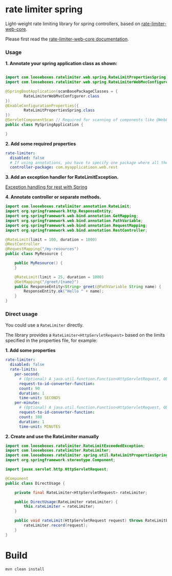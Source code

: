 # rate limiter spring

Light-weight rate limiting library for spring controllers, based on 
[rate-limiter-web-core](https://github.com/poshjosh/rate-limiter-web-core).

Please first read the [rate-limiter-web-core documentation](https://github.com/poshjosh/rate-limiter-web-core).

### Usage

__1. Annotate your spring application class as shown:__

```java

import com.looseboxes.ratelimiter.web.spring.RateLimitPropertiesSpring;
import com.looseboxes.ratelimiter.web.spring.RateLimiterWebMvcConfigurer;

@SpringBootApplication(scanBasePackageClasses = {
        RateLimiterWebMvcConfigurer.class
})
@EnableConfigurationProperties({
        RateLimitPropertiesSpring.class
})
@ServletComponentScan // Required for scanning of components like @WebListener
public class MySpringApplication {

}
```

__2. Add some required properties__

```yaml
rate-limiter:
  disabled: false
  # If using annotations, you have to specify one package where all the controllers should be scanned for
  controller-package: com.myapplicatioon.web.rest
```

__3. Add an exception handler for RateLimitException.__ 

[Exception handling for rest with Spring](https://www.baeldung.com/exception-handling-for-rest-with-spring)

__4. Annotate controller or separate methods.__

```java
import com.looseboxes.ratelimiter.annotation.RateLimit;
import org.springframework.http.ResponseEntity;
import org.springframework.web.bind.annotation.GetMapping;
import org.springframework.web.bind.annotation.PathVariable;
import org.springframework.web.bind.annotation.RequestMapping;
import org.springframework.web.bind.annotation.RestController;

@RateLimit(limit = 100, duration = 1000)
@RestController
@RequestMapping("/my-resources")
public class MyResource {

    public MyResource() {
    }

    @RateLimit(limit = 25, duration = 1000)
    @GetMapping("/greet/{name}")
    public ResponseEntity<String> greet(@PathVariable String name) {
        ResponseEntity.ok("Hello " + name);
    }
}
```

### Direct usage

You could use a `RateLimiter` directly.

The library provides a `RateLimiter<HttpServletRequest>` based on the limits specified in the properties file, for example: 

__1. Add some properties__

```yaml
rate-limiter:
  disabled: false
  rate-limits:
    per-second:
      # (Optional) A java.util.function.Function<HttpServletRequest, Object> 
      request-to-id-converter-function: 
      count: 90
      duration: 1
      time-unit: SECONDS
    per-minute:
      # (Optional) A java.util.function.Function<HttpServletRequest, Object> 
      request-to-id-converter-function:
      count: 300
      duration: 1
      time-unit: MINUTES
```

__2. Create and use the RateLimiter manually__

```java
import com.looseboxes.ratelimiter.RateLimitExceededException;
import com.looseboxes.ratelimiter.RateLimiter;
import com.looseboxes.ratelimiter.spring.util.RateLimitPropertiesSpring;
import org.springframework.stereotype.Component;

import javax.servlet.http.HttpServletRequest;

@Component
public class DirectUsage {

    private final RateLimiter<HttpServletRequest> rateLimiter;

    public DirectUsage(RateLimiter rateLimiter) {
        this.rateLimiter = rateLimiter;
    }

    public void rateLimit(HttpServletRequest request) throws RateLimitExceededException {
        rateLimiter.record(request);
    }
}
```

# Build

```sh
mvn clean install
```
